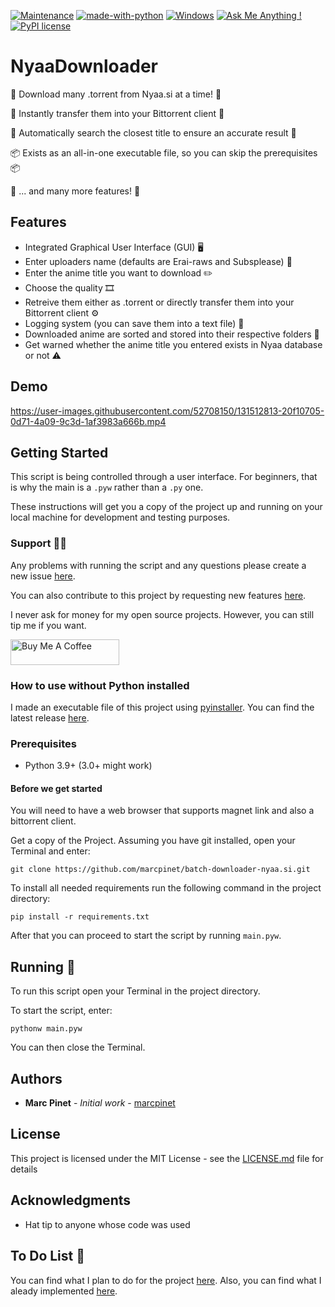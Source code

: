 [![Maintenance](https://img.shields.io/badge/Maintained%3F-yes-green.svg)](https://GitHub.com/Naereen/StrapDown.js/graphs/commit-activity) [![made-with-python](https://img.shields.io/badge/Made%20with-Python-1f425f.svg)](https://www.python.org/) [![Windows](https://svgshare.com/i/ZhY.svg)](https://svgshare.com/i/ZhY.svg) [![Ask Me Anything !](https://img.shields.io/badge/Ask%20me-anything-1abc9c.svg)](https://GitHub.com/Naereen/ama) [![PyPI license](https://img.shields.io/pypi/l/ansicolortags.svg)](https://pypi.python.org/pypi/ansicolortags/)


# NyaaDownloader

🚀 Download many .torrent from Nyaa.si at a time! 🚀

🔌 Instantly transfer them into your Bittorrent client 🔌

🔎 Automatically search the closest title to ensure an accurate result 🔎

📦 Exists as an all-in-one executable file, so you can skip the prerequisites 📦

🧾 ... and many more features! 🧾

## Features

* Integrated Graphical User Interface (GUI) 🖥
* Enter uploaders name (defaults are Erai-raws and Subsplease) 🤖
* Enter the anime title you want to download ✏️
* Choose the quality 🎞
* Retreive them either as .torrent or directly transfer them into your Bittorrent client ⚙️
* Logging system (you can save them into a text file) 📝
* Downloaded anime are sorted and stored into their respective folders 📁
* Get warned whether the anime title you entered exists in Nyaa database or not ⚠️

## Demo

https://user-images.githubusercontent.com/52708150/131512813-20f10705-0d71-4a09-9c3d-1af3983a666b.mp4

## Getting Started

This script is being controlled through a user interface. 
For beginners, that is why the main is a `.pyw` rather than a `.py` one.

These instructions will get you a copy of the project up and running on your local machine for development and testing purposes.

### Support 👨‍💻

Any problems with running the script and any questions please create a new issue [here](https://github.com/marcpinet/batch-downloader-nyaa.si/issues/new?assignees=&labels=&template=bug_report.md&title=).

You can also contribute to this project by requesting new features [here](https://github.com/marcpinet/batch-downloader-nyaa.si/issues/new?assignees=&labels=&template=feature_request.md&title=).

I never ask for money for my open source projects. However, you can still tip me if you want.

<a href="https://www.buymeacoffee.com/marcpinet" target="_blank"><img src="https://cdn.buymeacoffee.com/buttons/default-orange.png" alt="Buy Me A Coffee" height="41" width="174"></a>

### How to use without Python installed

I made an executable file of this project using [pyinstaller](https://github.com/pyinstaller/pyinstaller).
You can find the latest release [here](https://github.com/marcpinet/batch-downloader-nyaa.si/releases/latest).

### Prerequisites

* Python 3.9+ (3.0+ might work)

#### Before we get started

You will need to have a web browser that supports magnet link and also a bittorrent client.

Get a copy of the Project. Assuming you have git installed, open your Terminal and enter:

```
git clone https://github.com/marcpinet/batch-downloader-nyaa.si.git
```

To install all needed requirements run the following command in the project directory:

```
pip install -r requirements.txt
```

After that you can proceed to start the script by running `main.pyw`.

## Running 🏃

To run this script open your Terminal in the project directory.

To start the script, enter:

```
pythonw main.pyw
```

You can then close the Terminal.

## Authors

* **Marc Pinet** - *Initial work* - [marcpinet](https://github.com/marcpinet)

## License

This project is licensed under the MIT License - see the [LICENSE.md](LICENSE.md) file for details

## Acknowledgments

* Hat tip to anyone whose code was used

## To Do List 📝

You can find what I plan to do for the project [here](https://github.com/marcpinet/batch-downloader-nyaa.si/projects).
Also, you can find what I aleady implemented [here](https://github.com/marcpinet/batch-downloader-nyaa.si/projects?query=is%3Aclosed).




